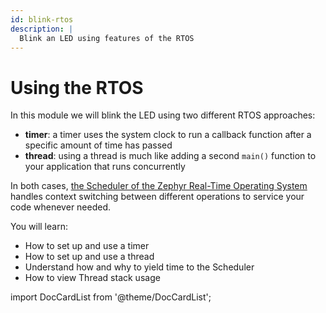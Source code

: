 ```yaml
---
id: blink-rtos
description: |
  Blink an LED using features of the RTOS
---
```


# Using the RTOS

In this module we will blink the LED using two different RTOS approaches:

* **timer**: a timer uses the system clock to run a callback function after a
  specific amount of time has passed
* **thread**: using a thread is much like adding a second `main()` function to
  your application that runs concurrently

In both cases, [the Scheduler of the Zephyr Real-Time Operating
System](https://docs.zephyrproject.org/latest/kernel/services/scheduling/index.html)
handles context switching between different operations to service your code
whenever needed.

You will learn:

* How to set up and use a timer
* How to set up and use a thread
* Understand how and why to yield time to the Scheduler
* How to view Thread stack usage

import DocCardList from '@theme/DocCardList';

<DocCardList />
